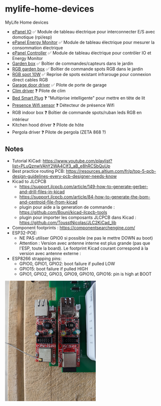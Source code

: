 # mylife-home-devices
MyLife Home devices

- [ePanel IO](epanel-io/README.md) :white_check_mark: Module de tableau électrique pour interconnecter E/S avec domotique (rpi/esp)
- [ePanel Energy Monitor](epanel-energy-monitor/README.md) :white_check_mark: Module de tableau électrique pour mesurer la consommation électrique
- [ePanel Controller](epanel-controller/README.md) :white_check_mark: Module de tableau électrique pour contrôler IO et Energy Monitor
- [Garden box](garden-box/README.md) :white_check_mark: Boîtier de commandes/capteurs dans le jardin
- [RGB garden box](rgb-garden-box/README.md) :white_check_mark: Boîtier de commande spots RGB dans le jardin
- [RGB spot 10W](rgb-spot-10w/README.md) :white_check_mark: Reprise de spots existant infrarouge pour connexion direct cables RGB
- [Garage door driver](garage-door-driver/README.md) :white_check_mark: Pilote de porte de garage
- [Clim driver](clim-driver/README.md) :question: Pilote de clim
- [Bed Smart Plug](bed-smart-plug/README.md) :question: "Multiprise intelligente" pour mettre en tête de lit
- [Presence Wifi sensor](presence-wifi-sensor/README.md) :question: Détecteur de présence Wifi
- RGB indoor box :question: Boîtier de commande spots/ruban leds RGB en intérieur
- Kitchen hood driver :question: Pilote de hôte
- Pergola driver :question: Pilote de pergola (ZETA 868 ?)

## Notes
- Tutorial KiCad: https://www.youtube.com/playlist?list=PLuQznwVAhY2WA4CIf3_aB_e8hRCSbQuUp
- Best practice routing PCB: https://resources.altium.com/fr/p/top-5-pcb-design-guidelines-every-pcb-designer-needs-know
- Kicad to JLCPCB
  - https://support.jlcpcb.com/article/149-how-to-generate-gerber-and-drill-files-in-kicad
  - https://support.jlcpcb.com/article/84-how-to-generate-the-bom-and-centroid-file-from-kicad
  - plugin pour aide a la generation de commande : https://github.com/Bouni/kicad-jlcpcb-tools
  - plugin pour importer les composants JLCPCB dans Kicad : https://github.com/TousstNicolas/JLC2KiCad_lib
- Component footprints : https://componentsearchengine.com/
- ESP32-POE:
  - NE PAS utiliser GPIO0 si possible (ne pas le mettre DOWN au boot)
  - Attention : Version avec antenne interne est plus grande (pas que l'ESP, toute la board). Le footprint Kicad courant correspond à la version avec antenne externe : 
- ESP8266 strapping pins:
  - GPIO0, GPIO1, GPIO2: boot failure if pulled LOW
  - GPIO15: boot failure if pulled HIGH
  - GPIO1, GPIO2, GPIO3, GPIO9, GPIO10, GPIO16: pin is high at BOOT

<img src="esp32-poe-sizes.jpg" width="300">
